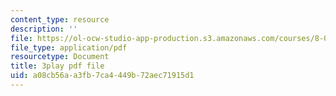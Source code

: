 ```yaml
---
content_type: resource
description: ''
file: https://ol-ocw-studio-app-production.s3.amazonaws.com/courses/8-06-quantum-physics-iii-spring-2018/a08cb56aa3fb7ca4449b72aec71915d1_GZzrMyY01tE.pdf
file_type: application/pdf
resourcetype: Document
title: 3play pdf file
uid: a08cb56a-a3fb-7ca4-449b-72aec71915d1
---
```

